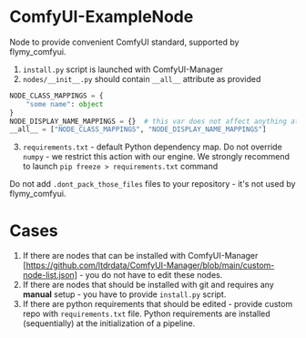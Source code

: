 # ComfyUI-ExampleNode
Node to provide convenient ComfyUI standard, supported by flymy_comfyui. 

1.  `install.py` script is launched with ComfyUI-Manager
2. `nodes/__init__.py` should contain `__all__` attribute as provided 
```python
NODE_CLASS_MAPPINGS = {
    "some name": object
}
NODE_DISPLAY_NAME_MAPPINGS = {}  # this var does not affect anything at all
__all__ = ["NODE_CLASS_MAPPINGS", "NODE_DISPLAY_NAME_MAPPINGS"]
```
3. `requirements.txt` - default Python dependency map. Do not override `numpy` - we restrict this action with our engine. We strongly recommend to launch `pip freeze > requirements.txt` command

Do not add `.dont_pack_those_files` files to your repository - it's not used by flymy_comfyui.

# Cases
1. If there are nodes that can be installed with ComfyUI-Manager [https://github.com/ltdrdata/ComfyUI-Manager/blob/main/custom-node-list.json] - you do not have to edit these nodes.
2. If there are nodes that should be installed with git and requires any **manual** setup - you have to provide `install.py` script.
3. If there are python requirements that should be edited - provide custom repo with `requirements.txt` file. Python requirements are installed (sequentially) at the initialization of a pipeline.

